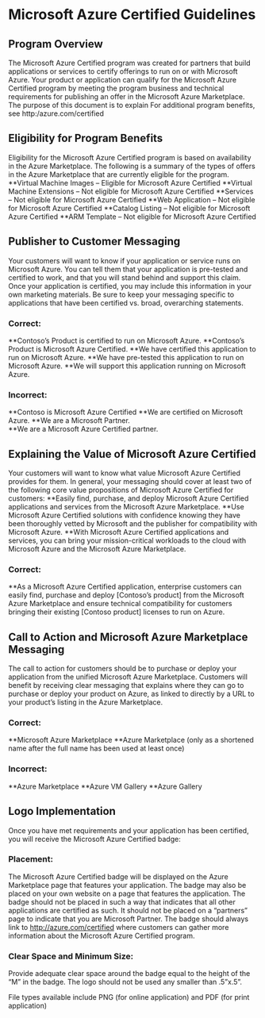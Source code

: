 # Microsoft Azure Certified Guidelines
## Program Overview
The Microsoft Azure Certified program was created for partners that build applications or services to certify offerings to run on or with Microsoft Azure. Your product or application can qualify for the Microsoft Azure Certified program by meeting the program business and technical requirements for publishing an offer in the Microsoft Azure Marketplace. The purpose of this document is to explain 
For additional program benefits, see http:/azure.com/certified

## Eligibility for Program Benefits
Eligibility for the Microsoft Azure Certified program is based on availability in the Azure Marketplace. The following is a summary of the types of offers in the Azure Marketplace that are currently eligible for the program.
**Virtual Machine Images – Eligible for Microsoft Azure Certified
**Virtual Machine Extensions – Not eligible for Microsoft Azure Certified
**Services – Not eligible for Microsoft Azure Certified
**Web Application – Not eligible for Microsoft Azure Certified
**Catalog Listing – Not eligible for Microsoft Azure Certified
**ARM Template – Not eligible for Microsoft Azure Certified


## Publisher to Customer Messaging
Your customers will want to know if your application or service runs on Microsoft Azure. You can tell them that your application is pre-tested and certified to work, and that you will stand behind and support this claim. Once your application is certified, you may include this information in your own marketing materials. Be sure to keep your messaging specific to applications that have been certified vs. broad, overarching statements.

### Correct: 
**Contoso’s Product is certified to run on Microsoft Azure. 
**Contoso’s Product is Microsoft Azure Certified. 
**We have certified this application to run on Microsoft Azure. 
**We have pre-tested this application to run on Microsoft Azure.
**We will support this application running on Microsoft Azure.

### Incorrect: 
**Contoso is Microsoft Azure Certified
**We are certified on Microsoft Azure.
**We are a Microsoft Partner.  
**We are a Microsoft Azure Certified partner.

## Explaining the Value of Microsoft Azure Certified
Your customers will want to know what value Microsoft Azure Certified provides for them. In general, your messaging should cover at least two of the following core value propositions of Microsoft Azure Certified for customers:
**Easily find, purchase, and deploy Microsoft Azure Certified applications and services from the Microsoft Azure Marketplace.
**Use Microsoft Azure Certified solutions with confidence knowing they have been thoroughly vetted by Microsoft and the publisher for compatibility with Microsoft Azure.
**With Microsoft Azure Certified applications and services, you can bring your mission-critical workloads to the cloud with Microsoft Azure and the Microsoft Azure Marketplace.

### Correct:
**As a Microsoft Azure Certified application, enterprise customers can easily find, purchase and deploy [Contoso’s product] from the Microsoft Azure Marketplace and ensure technical compatibility for customers bringing their existing [Contoso product] licenses to run on Azure.

## Call to Action and Microsoft Azure Marketplace Messaging
The call to action for customers should be to purchase or deploy your application from the unified Microsoft Azure Marketplace. Customers will benefit by receiving clear messaging that explains where they can go to purchase or deploy your product on Azure, as linked to directly by a URL to your product’s listing in the Azure Marketplace.

### Correct: 
**Microsoft Azure Marketplace
**Azure Marketplace (only as a shortened name after the full name has been used at least once)

### Incorrect: 
**Azure Marketplace
**Azure VM Gallery
**Azure Gallery

## Logo Implementation
Once you have met requirements and your application has been certified, you will receive the Microsoft Azure Certified badge:

### Placement:
The Microsoft Azure Certified badge will be displayed on the Azure Marketplace page that features your application. The badge may also be placed on your own website on a page that features the application. The badge should not be placed in such a way that indicates that all other applications are certified as such. It should not be placed on a “partners” page to indicate that you are Microsoft Partner.
The badge should always link to http://azure.com/certified where customers can gather more information about the Microsoft Azure Certified program.

### Clear Space and Minimum Size:
Provide adequate clear space around the badge equal to the height of the “M” in the badge. The logo should not be used any smaller than .5”x.5”.

File types available include PNG (for online application) and PDF (for print application) 
